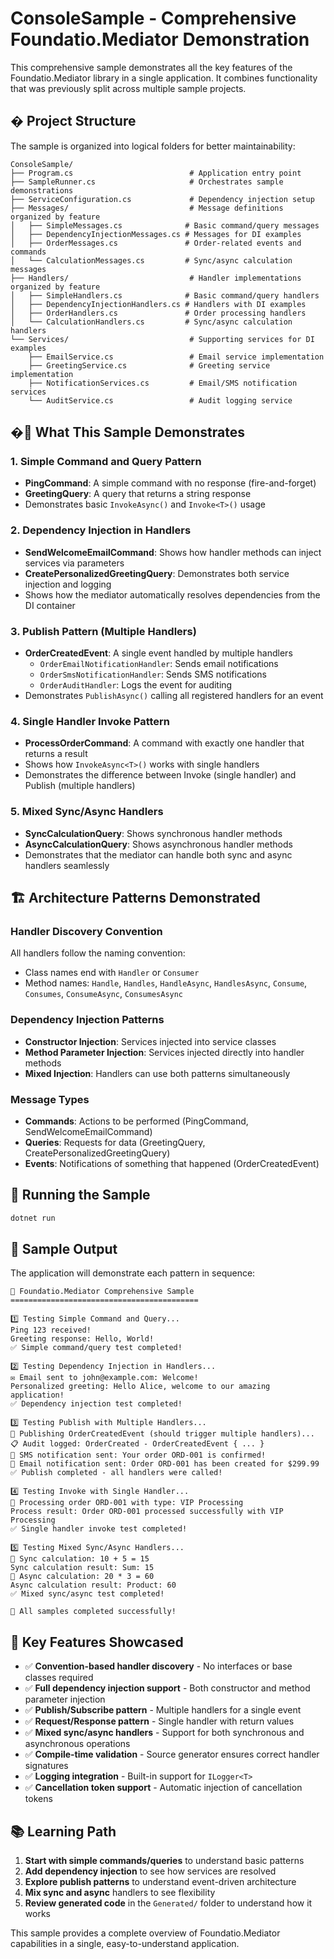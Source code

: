 # ConsoleSample - Comprehensive Foundatio.Mediator Demonstration

This comprehensive sample demonstrates all the key features of the Foundatio.Mediator library in a single application. It combines functionality that was previously split across multiple sample projects.

## �️ Project Structure

The sample is organized into logical folders for better maintainability:

```
ConsoleSample/
├── Program.cs                          # Application entry point
├── SampleRunner.cs                     # Orchestrates sample demonstrations
├── ServiceConfiguration.cs             # Dependency injection setup
├── Messages/                           # Message definitions organized by feature
│   ├── SimpleMessages.cs              # Basic command/query messages
│   ├── DependencyInjectionMessages.cs # Messages for DI examples
│   ├── OrderMessages.cs               # Order-related events and commands
│   └── CalculationMessages.cs         # Sync/async calculation messages
├── Handlers/                           # Handler implementations organized by feature
│   ├── SimpleHandlers.cs              # Basic command/query handlers
│   ├── DependencyInjectionHandlers.cs # Handlers with DI examples
│   ├── OrderHandlers.cs               # Order processing handlers
│   └── CalculationHandlers.cs         # Sync/async calculation handlers
└── Services/                           # Supporting services for DI examples
    ├── EmailService.cs                 # Email service implementation
    ├── GreetingService.cs              # Greeting service implementation
    ├── NotificationServices.cs         # Email/SMS notification services
    └── AuditService.cs                 # Audit logging service
```

## �🎯 What This Sample Demonstrates

### 1. Simple Command and Query Pattern
- **PingCommand**: A simple command with no response (fire-and-forget)
- **GreetingQuery**: A query that returns a string response
- Demonstrates basic `InvokeAsync()` and `Invoke<T>()` usage

### 2. Dependency Injection in Handlers
- **SendWelcomeEmailCommand**: Shows how handler methods can inject services via parameters
- **CreatePersonalizedGreetingQuery**: Demonstrates both service injection and logging
- Shows how the mediator automatically resolves dependencies from the DI container

### 3. Publish Pattern (Multiple Handlers)
- **OrderCreatedEvent**: A single event handled by multiple handlers
  - `OrderEmailNotificationHandler`: Sends email notifications
  - `OrderSmsNotificationHandler`: Sends SMS notifications  
  - `OrderAuditHandler`: Logs the event for auditing
- Demonstrates `PublishAsync()` calling all registered handlers for an event

### 4. Single Handler Invoke Pattern
- **ProcessOrderCommand**: A command with exactly one handler that returns a result
- Shows how `InvokeAsync<T>()` works with single handlers
- Demonstrates the difference between Invoke (single handler) and Publish (multiple handlers)

### 5. Mixed Sync/Async Handlers
- **SyncCalculationQuery**: Shows synchronous handler methods
- **AsyncCalculationQuery**: Shows asynchronous handler methods
- Demonstrates that the mediator can handle both sync and async handlers seamlessly

## 🏗️ Architecture Patterns Demonstrated

### Handler Discovery Convention
All handlers follow the naming convention:
- Class names end with `Handler` or `Consumer`
- Method names: `Handle`, `Handles`, `HandleAsync`, `HandlesAsync`, `Consume`, `Consumes`, `ConsumeAsync`, `ConsumesAsync`

### Dependency Injection Patterns
- **Constructor Injection**: Services injected into service classes
- **Method Parameter Injection**: Services injected directly into handler methods
- **Mixed Injection**: Handlers can use both patterns simultaneously

### Message Types
- **Commands**: Actions to be performed (PingCommand, SendWelcomeEmailCommand)
- **Queries**: Requests for data (GreetingQuery, CreatePersonalizedGreetingQuery) 
- **Events**: Notifications of something that happened (OrderCreatedEvent)

## 🚀 Running the Sample

```bash
dotnet run
```

## 📝 Sample Output

The application will demonstrate each pattern in sequence:

```
🚀 Foundatio.Mediator Comprehensive Sample
==========================================

1️⃣ Testing Simple Command and Query...
Ping 123 received!
Greeting response: Hello, World!
✅ Simple command/query test completed!

2️⃣ Testing Dependency Injection in Handlers...
✉️ Email sent to john@example.com: Welcome!
Personalized greeting: Hello Alice, welcome to our amazing application!
✅ Dependency injection test completed!

3️⃣ Testing Publish with Multiple Handlers...
📢 Publishing OrderCreatedEvent (should trigger multiple handlers)...
📋 Audit logged: OrderCreated - OrderCreatedEvent { ... }
📱 SMS notification sent: Your order ORD-001 is confirmed!
📧 Email notification sent: Order ORD-001 has been created for $299.99
✅ Publish completed - all handlers were called!

4️⃣ Testing Invoke with Single Handler...
🔄 Processing order ORD-001 with type: VIP Processing
Process result: Order ORD-001 processed successfully with VIP Processing
✅ Single handler invoke test completed!

5️⃣ Testing Mixed Sync/Async Handlers...
🧮 Sync calculation: 10 + 5 = 15
Sync calculation result: Sum: 15
🧮 Async calculation: 20 * 3 = 60
Async calculation result: Product: 60
✅ Mixed sync/async test completed!

🎉 All samples completed successfully!
```

## 🔧 Key Features Showcased

- ✅ **Convention-based handler discovery** - No interfaces or base classes required
- ✅ **Full dependency injection support** - Both constructor and method parameter injection
- ✅ **Publish/Subscribe pattern** - Multiple handlers for a single event
- ✅ **Request/Response pattern** - Single handler with return values
- ✅ **Mixed sync/async handlers** - Support for both synchronous and asynchronous operations
- ✅ **Compile-time validation** - Source generator ensures correct handler signatures
- ✅ **Logging integration** - Built-in support for `ILogger<T>`
- ✅ **Cancellation token support** - Automatic injection of cancellation tokens

## 📚 Learning Path

1. **Start with simple commands/queries** to understand basic patterns
2. **Add dependency injection** to see how services are resolved
3. **Explore publish patterns** to understand event-driven architecture
4. **Mix sync and async** handlers to see flexibility
5. **Review generated code** in the `Generated/` folder to understand how it works

This sample provides a complete overview of Foundatio.Mediator capabilities in a single, easy-to-understand application.
